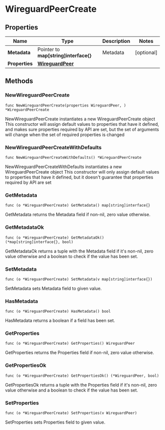# WireguardPeerCreate

## Properties

|Name | Type | Description | Notes|
|------------ | ------------- | ------------- | -------------|
|**Metadata** | Pointer to **map[string]interface{}** | Metadata | [optional] |
|**Properties** | [**WireguardPeer**](WireguardPeer.md) |  | |

## Methods

### NewWireguardPeerCreate

`func NewWireguardPeerCreate(properties WireguardPeer, ) *WireguardPeerCreate`

NewWireguardPeerCreate instantiates a new WireguardPeerCreate object
This constructor will assign default values to properties that have it defined,
and makes sure properties required by API are set, but the set of arguments
will change when the set of required properties is changed

### NewWireguardPeerCreateWithDefaults

`func NewWireguardPeerCreateWithDefaults() *WireguardPeerCreate`

NewWireguardPeerCreateWithDefaults instantiates a new WireguardPeerCreate object
This constructor will only assign default values to properties that have it defined,
but it doesn't guarantee that properties required by API are set

### GetMetadata

`func (o *WireguardPeerCreate) GetMetadata() map[string]interface{}`

GetMetadata returns the Metadata field if non-nil, zero value otherwise.

### GetMetadataOk

`func (o *WireguardPeerCreate) GetMetadataOk() (*map[string]interface{}, bool)`

GetMetadataOk returns a tuple with the Metadata field if it's non-nil, zero value otherwise
and a boolean to check if the value has been set.

### SetMetadata

`func (o *WireguardPeerCreate) SetMetadata(v map[string]interface{})`

SetMetadata sets Metadata field to given value.

### HasMetadata

`func (o *WireguardPeerCreate) HasMetadata() bool`

HasMetadata returns a boolean if a field has been set.

### GetProperties

`func (o *WireguardPeerCreate) GetProperties() WireguardPeer`

GetProperties returns the Properties field if non-nil, zero value otherwise.

### GetPropertiesOk

`func (o *WireguardPeerCreate) GetPropertiesOk() (*WireguardPeer, bool)`

GetPropertiesOk returns a tuple with the Properties field if it's non-nil, zero value otherwise
and a boolean to check if the value has been set.

### SetProperties

`func (o *WireguardPeerCreate) SetProperties(v WireguardPeer)`

SetProperties sets Properties field to given value.



